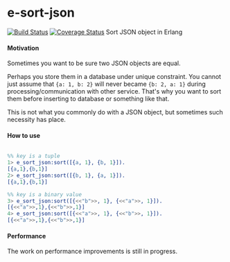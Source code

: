 # e-sort-json
[![Build Status](https://travis-ci.org/eduardbme/e-sort-json.svg?branch=master)](https://travis-ci.org/eduardbme/e-sort-json)
[![Coverage Status](https://coveralls.io/repos/github/eduardbme/e-sort-json/badge.svg?branch=master)](https://coveralls.io/github/eduardbme/e-sort-json?branch=master)
Sort JSON object in Erlang

#### Motivation
Sometimes you want to be sure two JSON objects are equal.

Perhaps you store them in a database under unique constraint.
You cannot just assume that `{a: 1, b: 2}` will never became `{b: 2, a: 1}` during processing/communication with other service.
That's why you want to sort them before inserting to database or something like that.

This is not what you commonly do with a JSON object, but sometimes such necessity has place.

#### How to use
```erlang

%% key is a tuple
1> e_sort_json:sort([{a, 1}, {b, 1}]).    
[{a,1},{b,1}]
2> e_sort_json:sort([{b, 1}, {a, 1}]).
[{a,1},{b,1}]

%% key is a binary value
3> e_sort_json:sort([{<<"b">>, 1}, {<<"a">>, 1}]).
[{<<"a">>,1},{<<"b">>,1}]
4> e_sort_json:sort([{<<"a">>, 1}, {<<"b">>, 1}]).
[{<<"a">>,1},{<<"b">>,1}] 
```

#### Performance
The work on performance improvements is still in progress.
